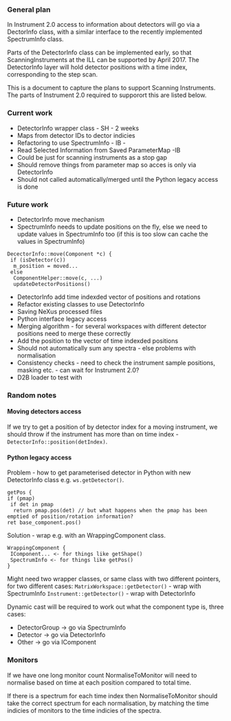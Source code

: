 ### General plan

In Instrument 2.0 access to information about detectors will go via a DectorInfo class, with a similar interface to the recently implemented SpectrumInfo class.

Parts of the DetectorInfo class can be implemented early, so that ScanningInstruments at the ILL can be supported by April 2017. The DetectorInfo layer will hold detector positions with a time index, corresponding to the step scan.

This is a document to capture the plans to support Scanning Instruments. The parts of Instrument 2.0 required to supporort this are listed below. 

### Current work

* DetectorInfo wrapper class - SH - 2 weeks
 * Maps from detector IDs to dector indicies
* Refactoring to use SpectrumInfo - IB - 
* Read Selected Information from Saved ParameterMap -IB
 * Could be just for scanning instruments as a stop gap
 * Should remove things from parameter map so acces is only via DetectorInfo
 * Should not called automatically/merged until the Python legacy access is done
 
### Future work

* DetectorInfo move mechanism
 * SpectrumInfo needs to update positions on the fly, else we need to update values in SpectrumInfo too (if this is too slow can cache the values in SpectrumInfo)
```
DecectorInfo::move(Component *c) {
 if (isDetector(c))
  m_position = moved...
 else
  ComponentHelper::move(c, ...)
  updateDetectorPositions()
```
* DetectorInfo add time indexded vector of positions and rotations
* Refactor existing classes to use DetectorInfo
* Saving NeXus processed files
* Python interface legacy access
* Merging algorithm - for several workspaces with different detector positions need to merge these correctly
 * Add the position to the vector of time indexded positions
 * Should not automatically sum any spectra - else problems with normalisation
 * Consistency checks - need to check the instrument sample positions, masking etc. - can wait for Instrument 2.0?
* D2B loader to test with

### Random notes

#### Moving detectors access

If we try to get a position of by detector index for a moving instrument, we should throw if the instrument has more than on time index - `DetectorInfo::position(detIndex)`.

#### Python legacy access

Problem - how to get parameterised detector in Python with new DetectorInfo class e.g. `ws.getDetector()`.

```
getPos {
if (pmap)
 if det in pmap
  return pmap.pos(det) // but what happens when the pmap has been emptied of position/rotation information?
ret base_component.pos()
```

Solution - wrap e.g. with an WrappingComponent class.

```
WrappingComponent {
 IComponent... <- for things like getShape()
 SpectrumInfo <- for things like getPos()
}
```

Might need two wrapper classes, or same class with two different pointers, for two different cases:
`MatrixWorkspace::getDetector()` - wrap with SpectrumInfo
`Instrument::getDetector()` - wrap with DetectorInfo

Dynamic cast will be required to work out what the component type is, three cases:
* DetectorGroup -> go via SpectrumInfo
* Detector -> go via DetectorInfo
* Other -> go via IComponent

### Monitors

If we have one long monitor count NormaliseToMonitor will need to normalise based on time at each position compared to total time.

If there is a spectrum for each time index then NormaliseToMonitor should take the correct spectrum for each normalisation, by matching the time indicies of monitors to the time indicies of the spectra.




